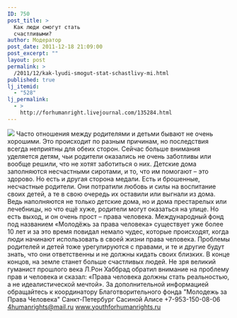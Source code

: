 ```yaml
---
ID: 750
post_title: >
  Как люди смогут стать
  счастливыми?
author: Модератор
post_date: 2011-12-18 21:09:00
post_excerpt: ""
layout: post
permalink: >
  /2011/12/kak-lyudi-smogut-stat-schastlivy-mi.html
published: true
lj_itemid:
  - "528"
lj_permalink:
  - >
    http://forhumanright.livejournal.com/135284.html
---
```

<img src="http://cs5338.vk.com/u132145096/132409092/x_5b26039f.jpg" /> Часто отношения между родителями и детьми бывают не очень хорошими. Это происходит по разным причинам, но последствия всегда неприятны для обеих сторон. Сейчас больше внимания уделяется детям, чьи родители оказались не очень заботливы или вообще решили, что не хотят заботиться о них. Детские дома заполняются несчастными сиротами, и то, что им помогают – это здорово.
Но есть и другая сторона медали. Есть и брошенные, несчастные родители. Они потратили любовь и силы на воспитание своих детей, а те в свою очередь их оставили или выгнали из дома. Ведь наполняются не только детские дома, но и дома престарелых или лечебницы, но что ещё хуже, родители могут оказаться на улице. 
Но есть выход, и он очень прост – права человека. Международный фонд под названием «Молодёжь за права человека» существует уже более 10 лет и за это время повидал немало чудес, которые происходят, когда люди начинают использовать в своей жизни права человека. Проблемы родителей и детей тоже урегулируются с правами, и те и другие будут знать, что они ответственны и не должны кидать своих близких. В конце концов, на земле станет больше счастливых людей. Не зря великий гуманист прошлого века Л.Рон Хаббрад обратил внимание на проблему прав и человека и сказал: «Права человека должны стать реальностью, а не идеалистической мечтой».
За дополнительной информацией обращайтесь к координатору
Благотворительного фонда
"Молодежь за Права Человека" Санкт-Петербург 
Сасиной Алисе 
+7-953-150-08-06 
4humanrights@mail.ru
www.youthforhumanrights.ru